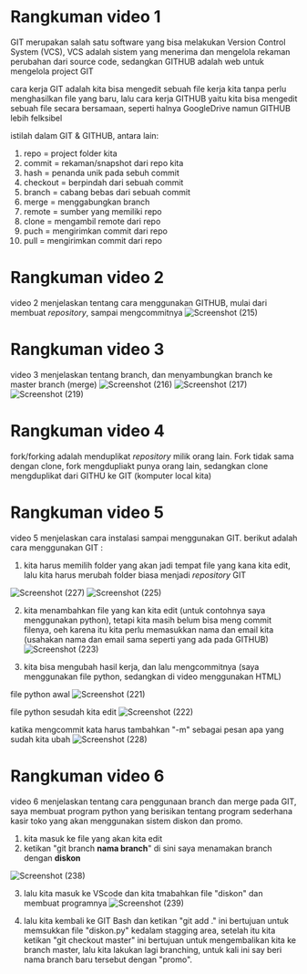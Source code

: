 # Rangkuman video 1
GIT merupakan salah satu software yang bisa melakukan Version Control System (VCS), VCS adalah sistem yang menerima dan mengelola rekaman perubahan dari source code, sedangkan GITHUB adalah web untuk mengelola project GIT

cara kerja GIT adalah kita bisa mengedit sebuah file kerja kita tanpa perlu menghasilkan file yang baru, lalu cara kerja GITHUB yaitu kita bisa mengedit sebuah file secara bersamaan, seperti halnya GoogleDrive namun GITHUB lebih felksibel 

istilah dalam GIT & GITHUB, antara lain:
1. repo = project folder kita
2. commit = rekaman/snapshot dari repo kita 
3. hash = penanda unik pada sebuh commit
4. checkout = berpindah dari sebuah commit
5. branch = cabang bebas dari sebuah commit
6. merge = menggabungkan branch 
7. remote = sumber yang memiliki repo
8. clone = mengambil remote dari repo
9. puch = mengirimkan commit dari repo
10. pull = mengirimkan commit dari repo 

# Rangkuman video 2
video 2 menjelaskan tentang cara menggunakan GITHUB, mulai dari membuat *repository*, sampai mengcommitnya 
![Screenshot (215)](https://user-images.githubusercontent.com/123804483/215266320-b1f0f189-4ca2-41dc-a044-d240981a98cb.png)

# Rangkuman video 3
video 3 menjelaskan tentang branch, dan menyambungkan branch ke master branch (merge)
![Screenshot (216)](https://user-images.githubusercontent.com/123804483/215268795-a80ff6ee-2684-4f8b-a695-812768ee8d6a.png)
![Screenshot (217)](https://user-images.githubusercontent.com/123804483/215268827-a32c9774-11c3-4bd9-aeb0-8177a58fb996.png)
![Screenshot (219)](https://user-images.githubusercontent.com/123804483/215269001-98c86344-a23d-466e-83fa-85f41e654701.png)

# Rangkuman video 4
fork/forking adalah menduplikat *repository* milik orang lain. Fork tidak sama dengan clone, fork mengdupliakt punya orang lain, sedangkan clone mengduplikat dari GITHU ke GIT (komputer local kita)

# Rangkuman video 5
video 5 menjelaskan cara instalasi sampai menggunakan GIT.
berikut adalah cara menggunakan GIT :
1. kita harus memilih folder yang akan jadi tempat file yang kana kita edit, lalu kita harus merubah folder biasa menjadi *repository* GIT

![Screenshot (227)](https://user-images.githubusercontent.com/123804483/215294660-dfa9cf97-decc-4135-a5eb-5007351b98dd.png)
![Screenshot (225)](https://user-images.githubusercontent.com/123804483/215294743-6d11a4cd-2205-481a-b93e-8ee7bb925144.png)

2. kita menambahkan file yang kan kita edit (untuk contohnya saya menggunakan python), tetapi kita masih belum bisa meng commit filenya, oeh karena itu kita perlu memasukkan nama dan email kita (usahakan nama dan email sama seperti yang ada pada GITHUB)
![Screenshot (223)](https://user-images.githubusercontent.com/123804483/215295162-83c35aa3-6f80-4ca4-a593-a8372d5fb16e.png)

3. kita bisa mengubah hasil kerja, dan lalu mengcommitnya (saya menggunakan file python, sedangkan di video menggunakan HTML) 

file python awal
![Screenshot (221)](https://user-images.githubusercontent.com/123804483/215295328-bd9996ee-9413-473f-adb3-f072693f508d.png)

file python sesudah kita edit 
![Screenshot (222)](https://user-images.githubusercontent.com/123804483/215295399-c4c6157f-7bcb-4a82-9b18-236ee30eac8f.png)

katika mengcommit kata harus tambahkan "-m" sebagai pesan apa yang sudah kita ubah 
![Screenshot (228)](https://user-images.githubusercontent.com/123804483/215295494-4043e09f-c486-4e84-a3f2-8e6e59440dc3.png)

# Rangkuman video 6
video 6 menjelaskan tentang cara penggunaan branch dan merge pada GIT, saya membuat program python yang berisikan tentang program sederhana kasir toko yang akan menggunakan sistem diskon dan promo.
1. kita masuk ke file yang akan kita edit
2. ketikan "git branch **nama branch**" di sini saya menamakan branch dengan **diskon**

![Screenshot (238)](https://user-images.githubusercontent.com/123804483/215303807-5a65336a-0005-4fab-a8f7-7f0d714fe282.png)

3. lalu kita masuk ke VScode dan kita tmabahkan file "diskon" dan membuat programnya 
![Screenshot (239)](https://user-images.githubusercontent.com/123804483/215303979-2e780d9b-3b92-4b83-a939-85ed2897962b.png)

4. lalu kita kembali ke GIT Bash dan ketikan "git add ." ini bertujuan untuk memsukkan file "diskon.py" kedalam stagging area, setelah itu kita ketikan "git checkout master" ini bertujuan untuk mengembalikan kita ke branch master, lalu kita lakukan lagi branching, untuk kali ini say beri nama branch baru tersebut dengan "promo".

  
  
